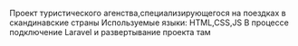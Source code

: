 Проект туристического агенства,специализирующегося на поездках в скандинавские страны
Используемые языки: HTML,CSS,JS
В процессе подключение Laravel и развертывание проекта там
